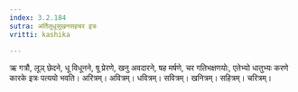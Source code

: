 ```yaml
---
index: 3.2.184
sutra: अर्तिलूधूसूखनसहचर इत्रः
vritti: kashika

---
```

ऋ गत्रौ, लूञ् छेदने, धू विधूनने, षू प्रेरणे, खनु अवदारने, षह मर्षणे, चर गतिभक्षणयोः, एतेभ्यो धातुभ्यः करणे कारके इत्रः पत्ययो भवति। अरित्रम्। अवित्रम्। धवित्रम्। सवित्रम्। खनित्रम्। सहित्रम्। चरित्रम्।